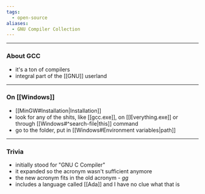 ```yaml
---
tags:
  - open-source
aliases:
  - GNU Compiler Collection
---
```

---

### About GCC

- it's a ton of compilers
- integral part of the [[GNU]] userland

---

### On [[Windows]]

- [[MinGW#Installation|Installation]]
- look for any of the shits, like [[gcc.exe]], on [[Everything.exe]] or through [[Windows#^search-file|this]] command
- go to the folder, put in [[Windows#Environment variables|path]]

---

### Trivia

- initially stood for "GNU C Compiler"
- it expanded so the acronym wasn't sufficient anymore
- the new acronym fits in the old acronym - _gg_
- includes a language called [[Ada]] and I have no clue what that is